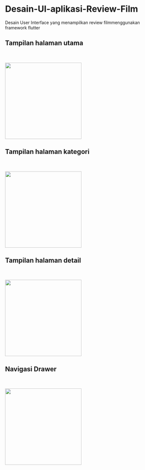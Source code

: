 # D e s a i n - U I - a p l i k a s i - R e v i e w - F i l m 
Desain User Interface yang menampilkan review film menggunakan framework flutter<br>

## Tampilan halaman utama
<br><br><img src="https://github.com/Arvin-AM/Desain-UI-aplikasi-Review-Film/edit/main/Dokumentasi/Utama.png" width="250"/><br>

## Tampilan halaman kategori
<br><br><img src="https://github.com/Arvin-AM/Desain-UI-aplikasi-Review-Film/edit/main/" width="250"/><br>

## Tampilan halaman detail
<br><br><img src="https://github.com/Arvin-AM/Desain-UI-aplikasi-Review-Film/edit/main/" width="250"/><br>

## Navigasi Drawer
<br><br><img src="https://github.com/Arvin-AM/Desain-UI-aplikasi-Review-Film/edit/main/" width="250"/><br>
